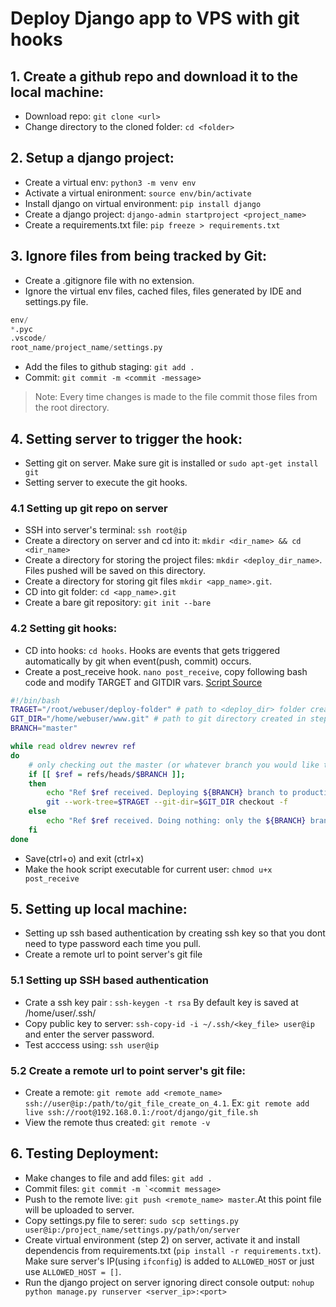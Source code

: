 # Deploy Django app to VPS with git hooks

## 1. Create a github repo and download it to the local machine:
- Download repo: ``git clone <url>``
- Change directory to the cloned folder: ``cd <folder>``

## 2. Setup a django project:
- Create a virtual env: ``python3 -m venv env``
- Activate a virtual enironment: ``source env/bin/activate``
- Install django on virtual environment: ``pip install django``
- Create a django project: ``django-admin startproject <project_name>``
- Create a requirements.txt file: ``pip freeze > requirements.txt``

## 3. Ignore files from being tracked by Git:
- Create a .gitignore file with no extension.
- Ignore the virtual env files, cached files, files generated by IDE and settings.py file.
```python
env/
*.pyc
.vscode/
root_name/project_name/settings.py
```
- Add the files to github staging: ``git add .``
- Commit: ``git commit -m <commit -message>``

> Note: Every time changes is made to the file commit those files from the root directory.

## 4. Setting server to trigger the hook:
- Setting git on server. Make sure git is installed or ``sudo apt-get install git``
- Setting server to execute the git hooks.

### 4.1 Setting up git repo on server
- SSH into server's terminal: ``ssh root@ip``
- Create a directory on server and cd into it: ``mkdir <dir_name> && cd <dir_name>``
- Create a directory for storing the project files: ``mkdir <deploy_dir_name>``. Files pushed will be saved on this directory.
- Create a directory for storing git files ``mkdir <app_name>.git``.
- CD into git folder: ``cd <app_name>.git`` 
- Create a bare git repository: ``git init --bare``

### 4.2 Setting git hooks:
- CD into hooks: ``cd hooks``. Hooks are events that gets triggered automatically by git when event(push, commit) occurs.
- Create a post_receive hook. ``nano post_receive``, copy following bash code and modify TARGET and GITDIR vars.
[Script Source](https://stackoverflow.com/a/53084830/10901575)

```bash
#!/bin/bash
TRAGET="/root/webuser/deploy-folder" # path to <deploy_dir> folder created in step 4.1
GIT_DIR="/home/webuser/www.git" # path to git directory created in step 4.1
BRANCH="master"

while read oldrev newrev ref
do
    # only checking out the master (or whatever branch you would like to deploy)
    if [[ $ref = refs/heads/$BRANCH ]];
    then
        echo "Ref $ref received. Deploying ${BRANCH} branch to production..."
        git --work-tree=$TRAGET --git-dir=$GIT_DIR checkout -f
    else
        echo "Ref $ref received. Doing nothing: only the ${BRANCH} branch may be deployed on this server."
    fi
done
```

- Save(ctrl+o) and exit (ctrl+x)
- Make the hook script executable for current user: ``chmod u+x post_receive``


## 5. Setting up local machine:
- Setting up ssh based authentication by creating ssh key so that you dont need to type password each time you pull.
- Create a remote url to point server's git file

### 5.1 Setting up SSH based authentication
- Crate a ssh key pair : ``ssh-keygen -t rsa`` By default key is saved at /home/user/.ssh/
- Copy public key to server: ``ssh-copy-id -i ~/.ssh/<key_file> user@ip`` and enter the server password.
- Test acccess using: ``ssh user@ip``


### 5.2 Create a remote url to point server's git file:
- Create a remote: ``git remote add <remote_name> ssh://user@ip:/path/to/git_file_create_on_4.1``. Ex: ``git remote add live ssh://root@192.168.0.1:/root/django/git_file.sh``
- View the remote thus created: ``git remote -v``


## 6. Testing Deployment:
- Make changes to file and add files: ``git add .``
- Commit files: ``git commit -m `<commit message>``
- Push to the remote live: ``git push <remote_name> master``.At this point file will be uploaded to server.
- Copy settings.py file to serer: ``sudo scp settings.py user@ip:/project_name/settings.py/path/on/server``
- Create virtual environment (step 2) on server, activate it and install dependencis from requirements.txt (``pip install -r requirements.txt``). Make sure server's IP(using ``ifconfig``)  is added to ``ALLOWED_HOST`` or just use ``ALLOWED_HOST = []``.
- Run the django project on server ignoring direct console output: ``nohup python manage.py runserver <server_ip>:<port>``
